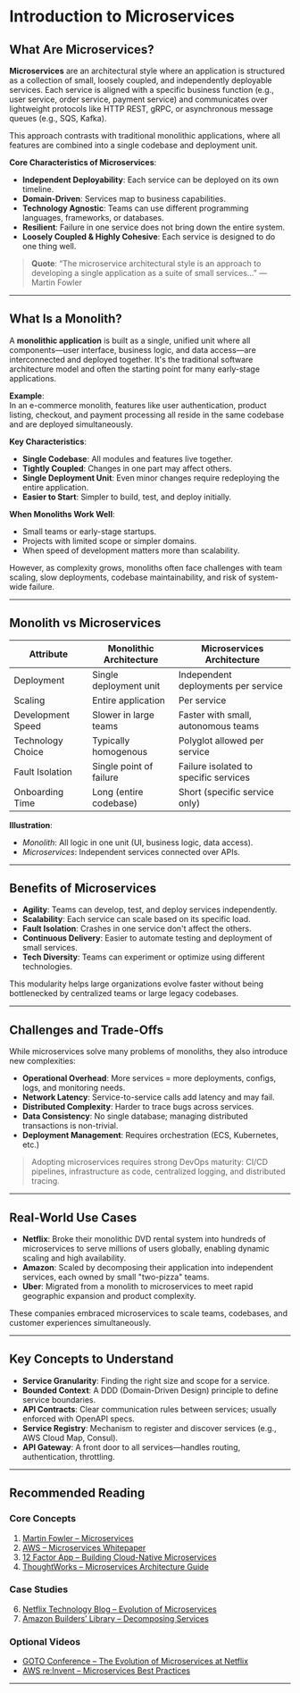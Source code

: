 # **Introduction to Microservices**

## **What Are Microservices?**

**Microservices** are an architectural style where an application is structured as a collection of small, loosely coupled, and independently deployable services. Each service is aligned with a specific business function (e.g., user service, order service, payment service) and communicates over lightweight protocols like HTTP REST, gRPC, or asynchronous message queues (e.g., SQS, Kafka).

This approach contrasts with traditional monolithic applications, where all features are combined into a single codebase and deployment unit.

**Core Characteristics of Microservices**:
- **Independent Deployability**: Each service can be deployed on its own timeline.
- **Domain-Driven**: Services map to business capabilities.
- **Technology Agnostic**: Teams can use different programming languages, frameworks, or databases.
- **Resilient**: Failure in one service does not bring down the entire system.
- **Loosely Coupled & Highly Cohesive**: Each service is designed to do one thing well.

> **Quote**: “The microservice architectural style is an approach to developing a single application as a suite of small services…” — Martin Fowler

---

## **What Is a Monolith?**

A **monolithic application** is built as a single, unified unit where all components—user interface, business logic, and data access—are interconnected and deployed together. It's the traditional software architecture model and often the starting point for many early-stage applications.

**Example**:  
In an e-commerce monolith, features like user authentication, product listing, checkout, and payment processing all reside in the same codebase and are deployed simultaneously.

**Key Characteristics**:
- **Single Codebase**: All modules and features live together.
- **Tightly Coupled**: Changes in one part may affect others.
- **Single Deployment Unit**: Even minor changes require redeploying the entire application.
- **Easier to Start**: Simpler to build, test, and deploy initially.

**When Monoliths Work Well**:
- Small teams or early-stage startups.
- Projects with limited scope or simpler domains.
- When speed of development matters more than scalability.

However, as complexity grows, monoliths often face challenges with team scaling, slow deployments, codebase maintainability, and risk of system-wide failure.

---

## **Monolith vs Microservices**

| Attribute           | Monolithic Architecture               | Microservices Architecture                     |
|---------------------|----------------------------------------|------------------------------------------------|
| Deployment           | Single deployment unit                | Independent deployments per service            |
| Scaling              | Entire application                    | Per service                                    |
| Development Speed    | Slower in large teams                 | Faster with small, autonomous teams            |
| Technology Choice    | Typically homogenous                  | Polyglot allowed per service                   |
| Fault Isolation      | Single point of failure               | Failure isolated to specific services          |
| Onboarding Time      | Long (entire codebase)                | Short (specific service only)                  |

**Illustration**:
- *Monolith*: All logic in one unit (UI, business logic, data access).
- *Microservices*: Independent services connected over APIs.

---

## **Benefits of Microservices**

- **Agility**: Teams can develop, test, and deploy services independently.
- **Scalability**: Each service can scale based on its specific load.
- **Fault Isolation**: Crashes in one service don't affect the others.
- **Continuous Delivery**: Easier to automate testing and deployment of small services.
- **Tech Diversity**: Teams can experiment or optimize using different technologies.

This modularity helps large organizations evolve faster without being bottlenecked by centralized teams or large legacy codebases.

---

## **Challenges and Trade-Offs**

While microservices solve many problems of monoliths, they also introduce new complexities:

- **Operational Overhead**: More services = more deployments, configs, logs, and monitoring needs.
- **Network Latency**: Service-to-service calls add latency and may fail.
- **Distributed Complexity**: Harder to trace bugs across services.
- **Data Consistency**: No single database; managing distributed transactions is non-trivial.
- **Deployment Management**: Requires orchestration (ECS, Kubernetes, etc.)

> Adopting microservices requires strong DevOps maturity: CI/CD pipelines, infrastructure as code, centralized logging, and distributed tracing.

---

## **Real-World Use Cases**

- **Netflix**: Broke their monolithic DVD rental system into hundreds of microservices to serve millions of users globally, enabling dynamic scaling and high availability.
- **Amazon**: Scaled by decomposing their application into independent services, each owned by small "two-pizza" teams.
- **Uber**: Migrated from a monolith to microservices to meet rapid geographic expansion and product complexity.

These companies embraced microservices to scale teams, codebases, and customer experiences simultaneously.

---

## **Key Concepts to Understand**

- **Service Granularity**: Finding the right size and scope for a service.
- **Bounded Context**: A DDD (Domain-Driven Design) principle to define service boundaries.
- **API Contracts**: Clear communication rules between services; usually enforced with OpenAPI specs.
- **Service Registry**: Mechanism to register and discover services (e.g., AWS Cloud Map, Consul).
- **API Gateway**: A front door to all services—handles routing, authentication, throttling.

---

## **Recommended Reading**

### **Core Concepts**
1. [Martin Fowler – Microservices](https://martinfowler.com/articles/microservices.html)
2. [AWS – Microservices Whitepaper](https://docs.aws.amazon.com/whitepapers/latest/microservices-on-aws/microservices-on-aws.pdf)
3. [12 Factor App – Building Cloud-Native Microservices](https://12factor.net/)
4. [ThoughtWorks – Microservices Architecture Guide](https://www.thoughtworks.com/en-us/insights/blog/microservices-architecture-guide)

### **Case Studies**
6. [Netflix Technology Blog – Evolution of Microservices](https://netflixtechblog.com/tagged/microservices)
7. [Amazon Builders’ Library – Decomposing Services](https://aws.amazon.com/builders-library/)

### **Optional Videos**
- [GOTO Conference – The Evolution of Microservices at Netflix](https://www.youtube.com/watch?v=Jrjgk1Z9ZVw)
- [AWS re:Invent – Microservices Best Practices](https://www.youtube.com/watch?v=1RvYP_rP95E)

---